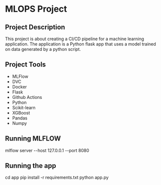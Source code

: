 # MLOPS Project

## Project Description

This project is about creating a CI/CD pipeline for a machine learning application. The application is a Python flask app that uses a model trained on data generated by a python script.

## Project Tools

- MLFlow
- DVC
- Docker
- Flask
- Github Actions
- Python
- Scikit-learn
- XGBoost
- Pandas
- Numpy


## Running MLFLOW

mlflow server --host 127.0.0.1 --port 8080

## Running the app

cd app
pip install -r requirements.txt
python app.py
